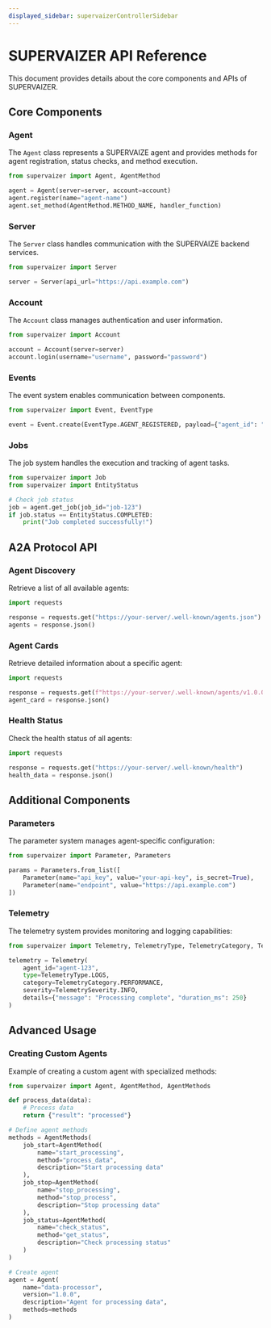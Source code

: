 ```yaml
---
displayed_sidebar: supervaizerControllerSidebar
---
```


# SUPERVAIZER API Reference

This document provides details about the core components and APIs of SUPERVAIZER.

## Core Components

### Agent

The `Agent` class represents a SUPERVAIZE agent and provides methods for agent registration, status checks, and method execution.

```python
from supervaizer import Agent, AgentMethod

agent = Agent(server=server, account=account)
agent.register(name="agent-name")
agent.set_method(AgentMethod.METHOD_NAME, handler_function)
```

### Server

The `Server` class handles communication with the SUPERVAIZE backend services.

```python
from supervaizer import Server

server = Server(api_url="https://api.example.com")
```

### Account

The `Account` class manages authentication and user information.

```python
from supervaizer import Account

account = Account(server=server)
account.login(username="username", password="password")
```

### Events

The event system enables communication between components.

```python
from supervaizer import Event, EventType

event = Event.create(EventType.AGENT_REGISTERED, payload={"agent_id": "123"})
```

### Jobs

The job system handles the execution and tracking of agent tasks.

```python
from supervaizer import Job
from supervaizer import EntityStatus

# Check job status
job = agent.get_job(job_id="job-123")
if job.status == EntityStatus.COMPLETED:
    print("Job completed successfully!")
```

## A2A Protocol API

### Agent Discovery

Retrieve a list of all available agents:

```python
import requests

response = requests.get("https://your-server/.well-known/agents.json")
agents = response.json()
```

### Agent Cards

Retrieve detailed information about a specific agent:

```python
import requests

response = requests.get(f"https://your-server/.well-known/agents/v1.0.0/myagent_agent.json")
agent_card = response.json()
```

### Health Status

Check the health status of all agents:

```python
import requests

response = requests.get("https://your-server/.well-known/health")
health_data = response.json()
```

## Additional Components

### Parameters

The parameter system manages agent-specific configuration:

```python
from supervaizer import Parameter, Parameters

params = Parameters.from_list([
    Parameter(name="api_key", value="your-api-key", is_secret=True),
    Parameter(name="endpoint", value="https://api.example.com")
])
```

### Telemetry

The telemetry system provides monitoring and logging capabilities:

```python
from supervaizer import Telemetry, TelemetryType, TelemetryCategory, TelemetrySeverity

telemetry = Telemetry(
    agent_id="agent-123",
    type=TelemetryType.LOGS,
    category=TelemetryCategory.PERFORMANCE,
    severity=TelemetrySeverity.INFO,
    details={"message": "Processing complete", "duration_ms": 250}
)
```

## Advanced Usage

### Creating Custom Agents

Example of creating a custom agent with specialized methods:

```python
from supervaizer import Agent, AgentMethod, AgentMethods

def process_data(data):
    # Process data
    return {"result": "processed"}

# Define agent methods
methods = AgentMethods(
    job_start=AgentMethod(
        name="start_processing",
        method="process_data",
        description="Start processing data"
    ),
    job_stop=AgentMethod(
        name="stop_processing",
        method="stop_process",
        description="Stop processing data"
    ),
    job_status=AgentMethod(
        name="check_status",
        method="get_status",
        description="Check processing status"
    )
)

# Create agent
agent = Agent(
    name="data-processor",
    version="1.0.0",
    description="Agent for processing data",
    methods=methods
)
```
